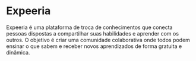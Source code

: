 # Expeeria

Expeeria é uma plataforma de troca de conhecimentos que conecta pessoas dispostas a compartilhar suas habilidades e aprender com os outros.
O objetivo é criar uma comunidade colaborativa onde todos podem ensinar o que sabem e receber novos aprendizados de forma gratuita e dinâmica.